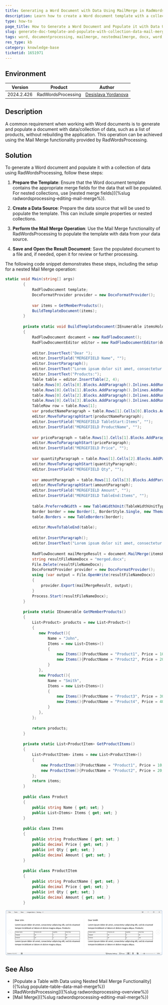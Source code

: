 ```yaml
---
title: Generating a Word Document with Data Using MailMerge in RadWordsProcessing
description: Learn how to create a Word document template with a collection of data using the Mail Merge functionality in RadWordsProcessing.
type: how-to
page_title: How to Generate a Word Document and Populate it with Data Using MailMerge in RadWordsProcessing
slug: generate-doc-template-and-populate-with-collection-data-mail-merge
tags: word, documentprocessing, mailmerge, nestedmailmerge, docx, word, template, populate
res_type: kb
category: knowledge-base
ticketid: 1651971
---
```


## Environment

| Version | Product | Author | 
| ---- | ---- | ---- | 
| 2024.2.426| RadWordsProcessing|[Desislava Yordanova](https://www.telerik.com/blogs/author/desislava-yordanova)| 

## Description

A common requirement when working with Word documents is to generate and populate a document with data/collection of data, such as a list of products, without rebuilding the application. This operation can be achieved using the Mail Merge functionality provided by RadWordsProcessing. 

## Solution

To generate a Word document and populate it with a collection of data using RadWordsProcessing, follow these steps:

1. **Prepare the Template**: Ensure that the Word document template contains the appropriate merge fields for the data that will be populated. For nested collections, use [nested merge fields]({%slug radwordsprocessing-editing-mail-merge%}).

2. **Create a Data Source**: Prepare the data source that will be used to populate the template. This can include simple properties or nested collections.

3. **Perform the Mail Merge Operation**: Use the Mail Merge functionality of RadWordsProcessing to populate the template with data from your data source.

4. **Save and Open the Result Document**: Save the populated document to a file and, if needed, open it for review or further processing.

The following code snippet demonstrates these steps, including the setup for a nested Mail Merge operation:

```csharp
static void Main(string[] args)
        {
            RadFlowDocument template;
            DocxFormatProvider provider = new DocxFormatProvider();

            var items = GetMemberProducts();
            BuildTemplateDocument(items); 
        }

        private static void BuildTemplateDocument(IEnumerable itemsHolders)
        {
            RadFlowDocument document = new RadFlowDocument();
            RadFlowDocumentEditor editor = new RadFlowDocumentEditor(document);

            editor.InsertText("Dear ");
            editor.InsertField("MERGEFIELD Name", "");
            editor.InsertParagraph();
            editor.InsertText("Lorem ipsum dolor sit amet, consectetur adipiscing elit, sed do eiusmod tempor incididunt ut labore et dolore magna aliqua. ");
            editor.InsertText("Products:");
            Table table = editor.InsertTable(2, 4);
            table.Rows[0].Cells[0].Blocks.AddParagraph().Inlines.AddRun("Product Name");
            table.Rows[0].Cells[1].Blocks.AddParagraph().Inlines.AddRun("Price Per Unit");
            table.Rows[0].Cells[2].Blocks.AddParagraph().Inlines.AddRun("Quantity");
            table.Rows[0].Cells[3].Blocks.AddParagraph().Inlines.AddRun("Final Price");
            TableRow row = table.Rows[1];
            var productNameParagraph = table.Rows[1].Cells[0].Blocks.AddParagraph();
            editor.MoveToParagraphStart(productNameParagraph);
            editor.InsertField("MERGEFIELD TableStart:Items", "");
            editor.InsertField("MERGEFIELD ProductName", "");

            var priceParagraph = table.Rows[1].Cells[1].Blocks.AddParagraph();
            editor.MoveToParagraphStart(priceParagraph);
            editor.InsertField("MERGEFIELD Price", "");

            var quantityParagraph = table.Rows[1].Cells[2].Blocks.AddParagraph();
            editor.MoveToParagraphStart(quantityParagraph);
            editor.InsertField("MERGEFIELD Qty", "");

            var amountParagraph = table.Rows[1].Cells[3].Blocks.AddParagraph();
            editor.MoveToParagraphStart(amountParagraph);
            editor.InsertField("MERGEFIELD Amount", "");
            editor.InsertField("MERGEFIELD TableEnd:Items", "");

            table.PreferredWidth = new TableWidthUnit(TableWidthUnitType.Percent, 100);
            Border border = new Border(1, BorderStyle.Single, new ThemableColor(Colors.Black));
            table.Borders = new TableBorders(border);

            editor.MoveToTableEnd(table);

            editor.InsertParagraph();
            editor.InsertText("Lorem ipsum dolor sit amet, consectetur adipiscing elit, sed do eiusmod tempor incididunt ut labore et dolore magna aliqua. ");

            RadFlowDocument mailMergeResult = document.MailMerge(itemsHolders);        
            string resultFileNameDocx = "merged.docx";
            File.Delete(resultFileNameDocx);
            DocxFormatProvider provider = new DocxFormatProvider();
            using (var output = File.OpenWrite(resultFileNameDocx))
            {
                provider.Export(mailMergeResult, output);
            }
            Process.Start(resultFileNameDocx);
        }

        private static IEnumerable GetMemberProducts()
        {
            List<Product> products = new List<Product>()
            {
               new Product(){
                   Name = "John",
                   Items = new List<Items>()
                   {
                       new Items(){ProductName = "Product1", Price = 10, Qty = 1, Amount = 10},
                       new Items(){ProductName = "Product2", Price = 20, Qty = 2, Amount = 20},
                   }
               },
               new Product(){
                   Name = "Smith",
                   Items = new List<Items>()
                   {
                       new Items(){ProductName = "Product3", Price = 30, Qty = 3, Amount = 90},
                       new Items(){ProductName = "Product4", Price = 40, Qty = 4, Amount = 160},
                   }
               },
            };

            return products;
        }

        private static List<ProductItem> GetProductItems()
        {
            List<ProductItem> items = new List<ProductItem>()
            {
                new ProductItem(){ProductName = "Product1", Price = 10, Qty = 1, Amount = 10},
                new ProductItem(){ProductName = "Product2", Price = 20, Qty = 2, Amount = 40}
            };
            return items;
        }

        public class Product
        {
            public string Name { get; set; }
            public List<Items> Items { get; set; }
        }

        public class Items
        {
            public string ProductName { get; set; }
            public decimal Price { get; set; }
            public int Qty { get; set; }
            public decimal Amount { get; set; }
        }

        public class ProductItem
        {
            public string ProductName { get; set; }
            public decimal Price { get; set; }
            public int Qty { get; set; }
            public decimal Amount { get; set; }
        }
```
![MailMerge with Collections](images/words-processing-mailmerge-collections.jpg)  

## See Also

- [Populate a Table with Data using Nested Mail Merge Functionality]({%slug populate-table-data-mail-merge%})
- [RadWordsProcessing]({%slug radwordsprocessing-overview%})
- [Mail Merge]({%slug radwordsprocessing-editing-mail-merge%})


